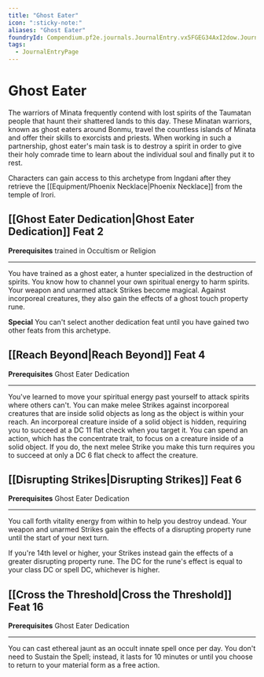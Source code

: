 ```yaml
---
title: "Ghost Eater"
icon: ":sticky-note:"
aliases: "Ghost Eater"
foundryId: Compendium.pf2e.journals.JournalEntry.vx5FGEG34AxI2dow.JournalEntryPage.xMdIENo4w9bEzZuK
tags:
  - JournalEntryPage
---
```


# Ghost Eater
The warriors of Minata frequently contend with lost spirits of the Taumatan people that haunt their shattered lands to this day. These Minatan warriors, known as ghost eaters around Bonmu, travel the countless islands of Minata and offer their skills to exorcists and priests. When working in such a partnership, ghost eater's main task is to destroy a spirit in order to give their holy comrade time to learn about the individual soul and finally put it to rest.

Characters can gain access to this archetype from Ingdani after they retrieve the [[Equipment/Phoenix Necklace|Phoenix Necklace]] from the temple of Irori.

## [[Ghost Eater Dedication|Ghost Eater Dedication]] Feat 2

**Prerequisites** trained in Occultism or Religion

* * *

You have trained as a ghost eater, a hunter specialized in the destruction of spirits. You know how to channel your own spiritual energy to harm spirits. Your weapon and unarmed attack Strikes become magical. Against incorporeal creatures, they also gain the effects of a ghost touch property rune.

**Special** You can't select another dedication feat until you have gained two other feats from this archetype.

## [[Reach Beyond|Reach Beyond]] Feat 4

**Prerequisites** Ghost Eater Dedication

* * *

You've learned to move your spiritual energy past yourself to attack spirits where others can't. You can make melee Strikes against incorporeal creatures that are inside solid objects as long as the object is within your reach. An incorporeal creature inside of a solid object is hidden, requiring you to succeed at a DC 11 flat check when you target it. You can spend an action, which has the concentrate trait, to focus on a creature inside of a solid object. If you do, the next melee Strike you make this turn requires you to succeed at only a DC 6 flat check to affect the creature.

## [[Disrupting Strikes|Disrupting Strikes]] Feat 6

**Prerequisites** Ghost Eater Dedication

* * *

You call forth vitality energy from within to help you destroy undead. Your weapon and unarmed Strikes gain the effects of a disrupting property rune until the start of your next turn.

If you're 14th level or higher, your Strikes instead gain the effects of a greater disrupting property rune. The DC for the rune's effect is equal to your class DC or spell DC, whichever is higher.

## [[Cross the Threshold|Cross the Threshold]] Feat 16

**Prerequisites** Ghost Eater Dedication

* * *

You can cast ethereal jaunt as an occult innate spell once per day. You don't need to Sustain the Spell; instead, it lasts for 10 minutes or until you choose to return to your material form as a free action.